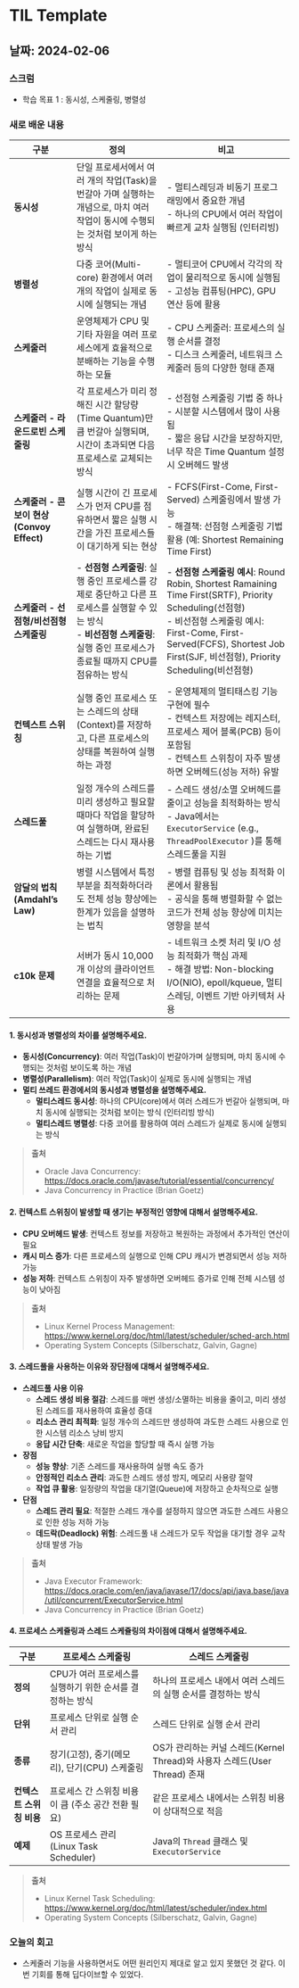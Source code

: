 # TIL Template

## 날짜: 2024-02-06

### 스크럼
- 학습 목표 1 : 동시성, 스케줄링, 병렬성

### 새로 배운 내용

| **구분** | **정의** | **비고** |
| --- | --- | --- |
| **동시성** | 단일 프로세서에서 여러 개의 작업(Task)을 번갈아 가며 실행하는 개념으로, 마치 여러 작업이 동시에 수행되는 것처럼 보이게 하는 방식 | - 멀티스레딩과 비동기 프로그래밍에서 중요한 개념 <br>- 하나의 CPU에서 여러 작업이 빠르게 교차 실행됨 (인터리빙) |
| **병렬성** | 다중 코어(Multi-core) 환경에서 여러 개의 작업이 실제로 동시에 실행되는 개념 | - 멀티코어 CPU에서 각각의 작업이 물리적으로 동시에 실행됨 <br>- 고성능 컴퓨팅(HPC), GPU 연산 등에 활용 |
| **스케줄러** | 운영체제가 CPU 및 기타 자원을 여러 프로세스에게 효율적으로 분배하는 기능을 수행하는 모듈 | - CPU 스케줄러: 프로세스의 실행 순서를 결정 <br>- 디스크 스케줄러, 네트워크 스케줄러 등의 다양한 형태 존재 |
| **스케줄러 - 라운드로빈 스케줄링** | 각 프로세스가 미리 정해진 시간 할당량(Time Quantum)만큼 번갈아 실행되며, 시간이 초과되면 다음 프로세스로 교체되는 방식 | - 선점형 스케줄링 기법 중 하나 <br>- 시분할 시스템에서 많이 사용됨 <br>- 짧은 응답 시간을 보장하지만, 너무 작은 Time Quantum 설정 시 오버헤드 발생 |
| **스케줄러 - 콘보이 현상(Convoy Effect)** | 실행 시간이 긴 프로세스가 먼저 CPU를 점유하면서 짧은 실행 시간을 가진 프로세스들이 대기하게 되는 현상 | - FCFS(First-Come, First-Served) 스케줄링에서 발생 가능 <br>- 해결책: 선점형 스케줄링 기법 활용 (예: Shortest Remaining Time First) |
| **스케줄러 - 선점형/비선점형 스케줄링** | - **선점형 스케줄링**: 실행 중인 프로세스를 강제로 중단하고 다른 프로세스를 실행할 수 있는 방식 <br>- **비선점형 스케줄링**: 실행 중인 프로세스가 종료될 때까지 CPU를 점유하는 방식 | - **선점형 스케줄링 예시**: Round Robin, Shortest Ramaining Time First(SRTF), Priority Scheduling(선점형) <br>- 비선점형 스케줄링 예시: First-Come, First-Served(FCFS), Shortest Job First(SJF, 비선점형), Priority Scheduling(비선점형) |
| **컨텍스트 스위칭** | 실행 중인 프로세스 또는 스레드의 상태(Context)를 저장하고, 다른 프로세스의 상태를 복원하여 실행하는 과정 | - 운영체제의 멀티태스킹 기능 구현에 필수 <br>- 컨텍스트 저장에는 레지스터, 프로세스 제어 블록(PCB) 등이 포함됨 <br>- 컨텍스트 스위칭이 자주 발생하면 오버헤드(성능 저하) 유발 |
| **스레드풀** | 일정 개수의 스레드를 미리 생성하고 필요할 때마다 작업을 할당하여 실행하며, 완료된 스레드는 다시 재사용하는 기법 | - 스레드 생성/소멸 오버헤드를 줄이고 성능을 최적화하는 방식 <br>- Java에서는 `ExecutorService` (e.g., `ThreadPoolExecutor` )를 통해 스레드풀을 지원 |
| **암달의 법칙 (Amdahl’s Law)** | 병렬 시스템에서 특정 부분을 최적화하더라도 전체 성능 향상에는 한계가 있음을 설명하는 법칙 | - 병렬 컴퓨팅 및 성능 최적화 이론에서 활용됨 <br>- 공식을 통해 병렬화할 수 없는 코드가 전체 성능 향상에 미치는 영향을 분석 |
| **c10k 문제** | 서버가 동시 10,000개 이상의 클라이언트 연결을 효율적으로 처리하는 문제 | - 네트워크 소켓 처리 및 I/O 성능 최적화가 핵심 과제 <br>- 해결 방법: Non-blocking I/O(NIO), epoll/kqueue, 멀티스레딩, 이벤트 기반 아키텍처 사용 |

#### 1. 동시성과 병렬성의 차이를 설명해주세요.
- **동시성(Concurrency)**: 여러 작업(Task)이 번갈아가며 실행되며, 마치 동시에 수행되는 것처럼 보이도록 하는 개념
- **병렬성(Parallelism)**: 여러 작업(Task)이 실제로 동시에 실행되는 개념
- **멀티 쓰레드 환경에서의 동시성과 병렬성을 설명해주세요.**
  - **멀티스레드 동시성**: 하나의 CPU(core)에서 여러 스레드가 번갈아 실행되며, 마치 동시에 실행되는 것처럼 보이는 방식 (인터리빙 방식)
  - **멀티스레드 병렬성**: 다중 코어를 활용하여 여러 스레드가 실제로 동시에 실행되는 방식

> **출처**
>- Oracle Java Concurrency:<br>https://docs.oracle.com/javase/tutorial/essential/concurrency/
>- Java Concurrency in Practice (Brian Goetz)

#### 2. 컨텍스트 스위칭이 발생할 때 생기는 부정적인 영향에 대해서 설명해주세요.
- **CPU 오버헤드 발생**: 컨텍스트 정보를 저장하고 복원하는 과정에서 추가적인 연산이 필요
- **캐시 미스 증가**: 다른 프로세스의 실행으로 인해 CPU 캐시가 변경되면서 성능 저하 가능
- **성능 저하**: 컨텍스트 스위칭이 자주 발생하면 오버헤드 증가로 인해 전체 시스템 성능이 낮아짐

> **출처**
>- Linux Kernel Process Management:<br>https://www.kernel.org/doc/html/latest/scheduler/sched-arch.html
>- Operating System Concepts (Silberschatz, Galvin, Gagne)

#### 3. 스레드풀을 사용하는 이유와 장단점에 대해서 설명해주세요.
- **스레드풀 사용 이유**
  - **스레드 생성 비용 절감**: 스레드를 매번 생성/소멸하는 비용을 줄이고, 미리 생성된 스레드를 재사용하여 효율성 증대
  - **리소스 관리 최적화**: 일정 개수의 스레드만 생성하여 과도한 스레드 사용으로 인한 시스템 리소스 낭비 방지
  - **응답 시간 단축**: 새로운 작업을 할당할 때 즉시 실행 가능
- **장점**
  - **성능 향상**: 기존 스레드를 재사용하여 실행 속도 증가
  - **안정적인 리소스 관리**: 과도한 스레드 생성 방지, 메모리 사용량 절약
  - **작업 큐 활용**: 일정량의 작업을 대기열(Queue)에 저장하고 순차적으로 실행
- **단점**
  - **스레드 관리 필요**: 적절한 스레드 개수를 설정하지 않으면 과도한 스레드 사용으로 인한 성능 저하 가능
  - **데드락(Deadlock) 위험**: 스레드풀 내 스레드가 모두 작업을 대기할 경우 교착 상태 발생 가능

> **출처**
>- Java Executor Framework:<br>https://docs.oracle.com/en/java/javase/17/docs/api/java.base/java/util/concurrent/ExecutorService.html
>- Java Concurrency in Practice (Brian Goetz)

#### 4. 프로세스 스케쥴링과 스레드 스케쥴링의 차이점에 대해서 설명해주세요.
| **구분** | **프로세스 스케줄링** | **스레드 스케줄링** |
| --- | --- | --- |
| **정의** | CPU가 여러 프로세스를 실행하기 위한 순서를 결정하는 방식 | 하나의 프로세스 내에서 여러 스레드의 실행 순서를 결정하는 방식 |
| **단위** | 프로세스 단위로 실행 순서 관리 | 스레드 단위로 실행 순서 관리 |
| **종류** | 장기(고정), 중기(메모리), 단기(CPU) 스케줄링 | OS가 관리하는 커널 스레드(Kernel Thread)와 사용자 스레드(User Thread) 존재 |
| **컨텍스트 스위칭 비용** | 프로세스 간 스위칭 비용이 큼 (주소 공간 전환 필요) | 같은 프로세스 내에서는 스위칭 비용이 상대적으로 적음 |
| **예제** | OS 프로세스 관리 (Linux Task Scheduler) | Java의 `Thread` 클래스 및 `ExecutorService` |

> **출처**
>- Linux Kernel Task Scheduling:<br>https://www.kernel.org/doc/html/latest/scheduler/index.html
>- Operating System Concepts (Silberschatz, Galvin, Gagne)

### 오늘의 회고
- 스케줄러 기능을 사용하면서도 어떤 원리인지 제대로 알고 있지 못했던 것 같다. 이번 기회를 통해 딥다이브할 수 있었다.